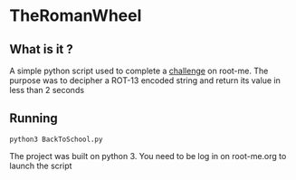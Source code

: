 # TheRomanWheel

## What is it ?

A simple python script used to complete a [challenge](https://www.root-me.org/en/Challenges/Programming/TCP-The-Roman-wheel) on root-me. The purpose was to decipher a ROT-13 encoded string and return its value in less than 2 seconds
## Running
 `python3 BackToSchool.py` 

The project was built on python 3. You need to be log in on root-me.org to launch the script


